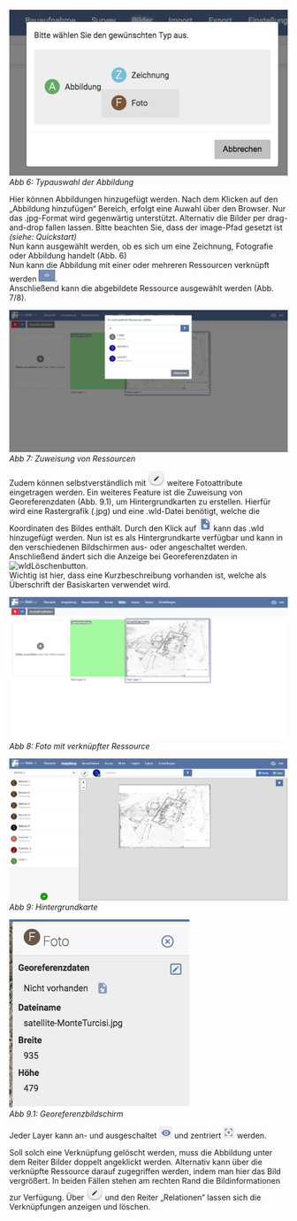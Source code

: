 
![handbuch_pictures_01](images/handbuch_client_06.png)\
*Abb 6: Typauswahl der Abbildung*

Hier können Abbildungen hinzugefügt werden. Nach dem Klicken auf den
„Abbildung hinzufügen“ Bereich, erfolgt eine Auwahl über den Browser.
Nur das .jpg-Format wird gegenwärtig unterstützt. Alternativ die Bilder
per drag-and-drop fallen lassen. Bitte beachten Sie, dass der image-Pfad
gesetzt ist *(siehe: Quickstart)*\
Nun kann ausgewählt werden, ob es sich um eine Zeichnung, Fotografie
oder Abbildung handelt (Abb. 6)\
Nun kann die Abbildung mit einer oder mehreren Ressourcen verknüpft werden ![Verlinkungsbutton](../buttons/Verlinkungsbutton.png).\
Anschließend kann die abgebildete Ressource ausgewählt werden (Abb. 7/8).

![handbuch_client_07](images/handbuch_pictures_02.png)
*Abb 7: Zuweisung von Ressourcen*

Zudem können selbstverständlich mit ![Bearbeitungsbutton](../buttons/Bearbeitungsbutton.png) weitere
Fotoattribute eingetragen werden. Ein weiteres Feature ist die Zuweisung
von Georeferenzdaten (Abb. 9.1), um Hintergrundkarten zu erstellen.
Hierfür wird eine Rastergrafik (.jpg) und eine .wld-Datei benötigt,
welche die Koordinaten des Bildes enthält. Durch den Klick auf ![wldButton](../buttons/wldButton.png) kann
das .wld hinzugefügt werden. Nun ist es als Hintergrundkarte verfügbar
und kann in den verschiedenen Bildschirmen aus- oder angeschaltet
werden. Anschließend ändert sich die Anzeige bei Georeferenzdaten in ![wldLöschenbutton](../buttons/wldLöschenbutton.png).\
Wichtig ist hier, dass eine Kurzbeschreibung vorhanden ist, welche als
Überschrift der Basiskarten verwendet wird.

![handbuch_client_08](images/handbuch_pictures_03.png)
*Abb 8: Foto mit verknüpfter Ressource*

![handbuch_client_09](images/handbuch_pictures_04.png)
*Abb 9: Hintergrundkarte*

![handbuch_client_09.1](images/handbuch_pictures_05.png)\
*Abb 9.1: Georeferenzbildschirm*

Jeder Layer kann an- und ausgeschaltet ![Sichtbarkeitsbutton](../buttons/Sichtbarkeitsbutton.png) und zentriert
![Zentrierenbutton](../buttons/Zentrierenbutton.png) werden.

Soll solch eine Verknüpfung gelöscht werden, muss die
Abbildung unter dem Reiter Bilder doppelt angeklickt werden. Alternativ
kann über die verknüpfte Ressource darauf zugegriffen werden, indem man
hier das Bild vergrößert. In beiden Fällen stehen am rechten Rand die
Bildinformationen zur Verfügung. Über ![Bearbeitungsbutton](../buttons/Bearbeitungsbutton.png) und den Reiter „Relationen“
lassen sich die Verknüpfungen anzeigen und löschen.


